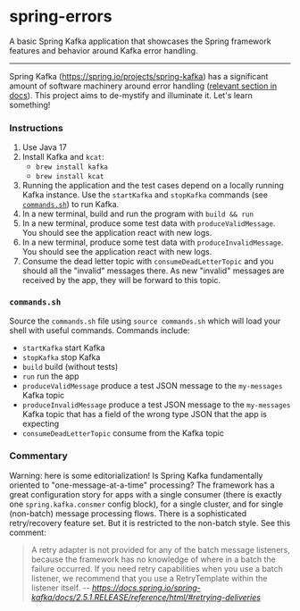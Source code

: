 # spring-errors

A basic Spring Kafka application that showcases the Spring framework features and behavior 
around Kafka error handling.

---

Spring Kafka (<https://spring.io/projects/spring-kafka>) has a significant amount of software machinery around error 
handling ([relevant section in docs](https://docs.spring.io/spring-kafka/reference/html/#annotation-error-handling)).
This project aims to de-mystify and illuminate it. Let's learn something!

### Instructions

1. Use Java 17
2. Install Kafka and `kcat`:
   * `brew install kafka`
   * `brew install kcat`
3. Running the application and the test cases depend on a locally running Kafka instance. Use the `startKafka` and 
  `stopKafka` commands (see [`commands.sh`](#commandssh)) to run Kafka.
4. In a new terminal, build and run the program with `build && run`
5. In a new terminal, produce some test data with `produceValidMessage`. You should see the application react with new 
  logs.
6. In a new terminal, produce some test data with `produceInvalidMessage`. You should see the application react with
  new logs.
7. Consume the dead letter topic with `consumeDeadLetterTopic` and you should all the "invalid" messages there. As new 
  "invalid" messages are received by the app, they will be forward to this topic.

### `commands.sh`

Source the `commands.sh` file using `source commands.sh` which will load your shell with useful 
commands. Commands include:

  * `startKafka` start Kafka
  * `stopKafka` stop Kafka
  * `build` build (without tests)
  * `run` run the app
  * `produceValidMessage` produce a test JSON message to the `my-messages` Kafka topic 
  * `produceInvalidMessage` produce a test JSON message to the `my-messages` Kafka topic that has a field of the wrong type 
    JSON that the app is expecting 
  * `consumeDeadLetterTopic` consume from the Kafka topic

### Commentary

Warning: here is some editorialization! Is Spring Kafka fundamentally oriented to "one-message-at-a-time" processing?
The framework has a great configuration story for apps with a single consumer (there is exactly one 
`spring.kafka.consmer` config block), for a single cluster, and for single (non-batch) message processing flows. There 
is a sophisticated retry/recovery feature set. But it is restricted to the non-batch style. See this comment:

> A retry adapter is not provided for any of the batch message listeners, because the framework has no knowledge of
> where in a batch the failure occurred. If you need retry capabilities when you use a batch listener, we recommend that
> you use a RetryTemplate within the listener itself.
> -- <cite>https://docs.spring.io/spring-kafka/docs/2.5.1.RELEASE/reference/html/#retrying-deliveries</cite>  
